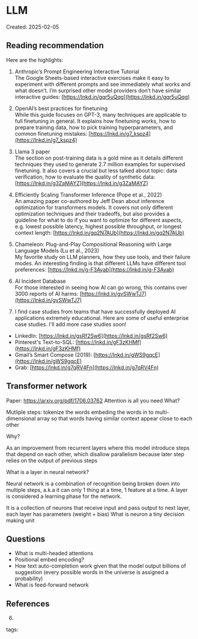 # LLM
Created: 2025-02-05
## Reading recommendation
Here are the highlights:  
  
1. Anthropic’s Prompt Engineering Interactive Tutorial  
The Google Sheets-based interactive exercises make it easy to experiment with different prompts and see immediately what works and what doesn’t. I’m surprised other model providers don’t have similar interactive guides: [https://lnkd.in/gqr5uQqg](https://lnkd.in/gqr5uQqg)  
  
2. OpenAI’s best practices for finetuning  
While this guide focuses on GPT-3, many techniques are applicable to full finetuning in general. It explains how finetuning works, how to prepare training data, how to pick training hyperparameters, and common finetuning mistakes: [https://lnkd.in/g7_kspz4](https://lnkd.in/g7_kspz4)  
  
1. Llama 3 paper  
The section on post-training data is a gold mine as it details different techniques they used to generate 2.7 million examples for supervised finetuning. It also covers a crucial but less talked about topic: data verification, how to evaluate the quality of synthetic data: [https://lnkd.in/g3ZaMAYZ](https://lnkd.in/g3ZaMAYZ)  
  
2. Efficiently Scaling Transformer Inference (Pope et al., 2022)  
An amazing paper co-authored by Jeff Dean about inference optimization for transformers models. It covers not only different optimization techniques and their tradeoffs, but also provides a guideline for what to do if you want to optimize for different aspects, e.g. lowest possible latency, highest possible throughput, or longest context length: [https://lnkd.in/gq2N7AUb](https://lnkd.in/gq2N7AUb)  
  
3. Chameleon: Plug-and-Play Compositional Reasoning with Large Language Models (Lu et al., 2023)  
My favorite study on LLM planners, how they use tools, and their failure modes. An interesting finding is that different LLMs have different tool preferences: [https://lnkd.in/g-F3Ayab](https://lnkd.in/g-F3Ayab)  
  
4. AI Incident Database  
For those interested in seeing how AI can go wrong, this contains over 3000 reports of AI harms: [https://lnkd.in/gvSWwTJ7](https://lnkd.in/gvSWwTJ7)  
  
5. I find case studies from teams that have successfully deployed AI applications extremely educational. Here are some of useful enterprise case studies. I'll add more case studies soon!  
- LinkedIn: [https://lnkd.in/gsRf2Sw6](https://lnkd.in/gsRf2Sw6)  
- Pinterest's Text-to-SQL: [https://lnkd.in/gF3zKHMf](https://lnkd.in/gF3zKHMf)  
- Gmail’s Smart Compose (2019): [https://lnkd.in/gWS9gqcE](https://lnkd.in/gWS9gqcE)  
- Grab: [https://lnkd.in/g7qRV4Fn](https://lnkd.in/g7qRV4Fn)
## Transformer network
Paper: https://arxiv.org/pdf/1706.03762 Attention is all you need
What?

Mutliple steps:
tokenize the words
embeding the words in to multi-dimensional array
so that words having similar context appear close to each other

Why?

As an improvement from recurrent layers where this model introduce steps that depend on each other, which disallow parallelism because later step relies on the output of previous steps

What is a layer in neural network?


Neural network is a combination of recognition being broken down into multiple steps, a.k.a it can only 1 thing at a time, 1 feature at a time. A layer is considered a learning phase for the network.


It is a collection of neurons that receive input and pass output to next layer, each layer has parameters (weight + bias)
What is neuron
a tiny decision making unit

## Questions
- What is multi-headed attentions
- Positional embed encoding?
- How text auto-completion work given that the model output billions of suggestion (every possible words in the universe is assigned a probability)
- What is feed-forward network


## References
6. 
tags: 